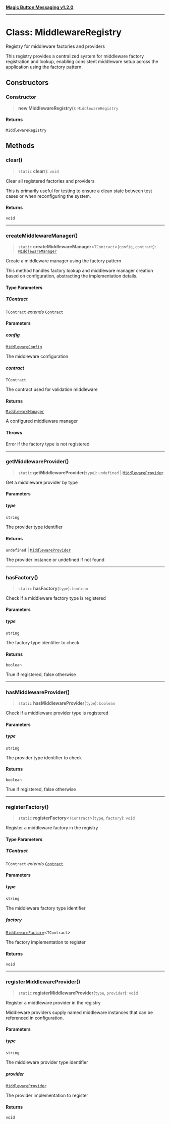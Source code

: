 [**Magic Button Messaging v1.2.0**](../README.md)

***

# Class: MiddlewareRegistry

Registry for middleware factories and providers

This registry provides a centralized system for middleware factory
registration and lookup, enabling consistent middleware setup across
the application using the factory pattern.

## Constructors

### Constructor

> **new MiddlewareRegistry**(): `MiddlewareRegistry`

#### Returns

`MiddlewareRegistry`

## Methods

### clear()

> `static` **clear**(): `void`

Clear all registered factories and providers

This is primarily useful for testing to ensure a clean state
between test cases or when reconfiguring the system.

#### Returns

`void`

***

### createMiddlewareManager()

> `static` **createMiddlewareManager**\<`TContract`\>(`config`, `contract`): [`MiddlewareManager`](MiddlewareManager.md)

Create a middleware manager using the factory pattern

This method handles factory lookup and middleware manager creation
based on configuration, abstracting the implementation details.

#### Type Parameters

##### TContract

`TContract` *extends* [`Contract`](../type-aliases/Contract.md)

#### Parameters

##### config

[`MiddlewareConfig`](../interfaces/MiddlewareConfig.md)

The middleware configuration

##### contract

`TContract`

The contract used for validation middleware

#### Returns

[`MiddlewareManager`](MiddlewareManager.md)

A configured middleware manager

#### Throws

Error if the factory type is not registered

***

### getMiddlewareProvider()

> `static` **getMiddlewareProvider**(`type`): `undefined` \| [`MiddlewareProvider`](../interfaces/MiddlewareProvider.md)

Get a middleware provider by type

#### Parameters

##### type

`string`

The provider type identifier

#### Returns

`undefined` \| [`MiddlewareProvider`](../interfaces/MiddlewareProvider.md)

The provider instance or undefined if not found

***

### hasFactory()

> `static` **hasFactory**(`type`): `boolean`

Check if a middleware factory type is registered

#### Parameters

##### type

`string`

The factory type identifier to check

#### Returns

`boolean`

True if registered, false otherwise

***

### hasMiddlewareProvider()

> `static` **hasMiddlewareProvider**(`type`): `boolean`

Check if a middleware provider type is registered

#### Parameters

##### type

`string`

The provider type identifier to check

#### Returns

`boolean`

True if registered, false otherwise

***

### registerFactory()

> `static` **registerFactory**\<`TContract`\>(`type`, `factory`): `void`

Register a middleware factory in the registry

#### Type Parameters

##### TContract

`TContract` *extends* [`Contract`](../type-aliases/Contract.md)

#### Parameters

##### type

`string`

The middleware factory type identifier

##### factory

[`MiddlewareFactory`](../interfaces/MiddlewareFactory.md)\<`TContract`\>

The factory implementation to register

#### Returns

`void`

***

### registerMiddlewareProvider()

> `static` **registerMiddlewareProvider**(`type`, `provider`): `void`

Register a middleware provider in the registry

Middleware providers supply named middleware instances
that can be referenced in configuration.

#### Parameters

##### type

`string`

The middleware provider type identifier

##### provider

[`MiddlewareProvider`](../interfaces/MiddlewareProvider.md)

The provider implementation to register

#### Returns

`void`
